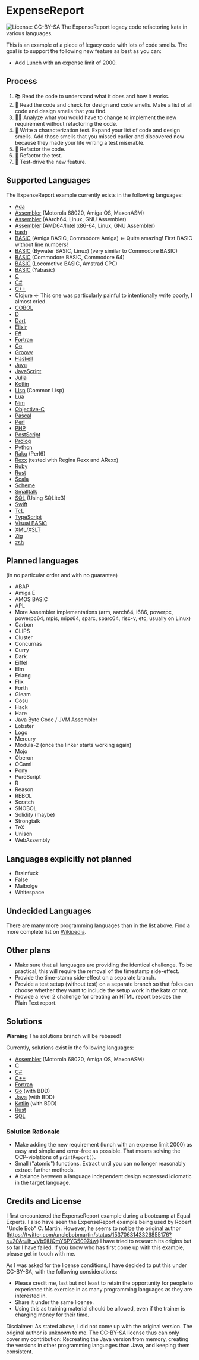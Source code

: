 # ExpenseReport
![License: CC-BY-SA](by-sa.svg)
The ExpenseReport legacy code refactoring kata in various languages.

This is an example of a piece of legacy code with lots of code smells.
The goal is to support the following new feature as best as you can:
* Add Lunch with an expense limit of 2000.

## Process
1. 📚 Read the code to understand what it does and how it works.
2. 🦨 Read the code and check for design and code smells. Make a list of all code and design smells that you find.
3. 🧑‍🔬 Analyze what you would have to change to implement the new requirement without refactoring the code.
4. 🧪 Write a characterization test. Expand your list of code and design smells. Add those smells that you missed earlier and discovered now because they made your life writing a test miserable.
5. 🔧 Refactor the code.
6. 🔧 Refactor the test.
7. 👼 Test-drive the new feature.

## Supported Languages
The ExpenseReport example currently exists in the following languages:
- [Ada](expensereport-ada/)
- [Assembler](expensereport-asm-68k-masm/) (Motorola 68020, Amiga OS, MaxonASM)
- [Assembler](expensereport-asm-aarch64-linux-gasm/) (AArch64, Linux, GNU Assembler)
- [Assembler](expensereport-asm-amd64-linux-gasm/) (AMD64/Intel x86-64, Linux, GNU Assembler)
- [bash](expensereport-bash/)
- [BASIC](expensereport-basic-amiga/) (Amiga BASIC, Commodore Amiga) ⇐ Quite amazing! First BASIC without line numbers!
- [BASIC](expensereport-basic-bywater/) (Bywater BASIC, Linux) (very similar to Commodore BASIC)
- [BASIC](expensereport-basic-c64/) (Commodore BASIC, Commodore 64)
- [BASIC](expensereport-basic-locomotive/) (Locomotive BASIC, Amstrad CPC)
- [BASIC](expensereport-basic-yabasic/) (Yabasic)
- [C](expensereport-c/)
- [C#](expensereport-csharp/)
- [C++](expensereport-cxx/)
- [Clojure](expensereport-clojure/) ⇐ This one was particularly painful to intentionally write poorly, I almost cried.
- [COBOL](expensereport-cobol/)
- [D](expensereport-d/)
- [Dart](expensereport-dart/)
- [Elixir](expensereport-elixir/)
- [F#](expensereport-fsharp/)
- [Fortran](expensereport-fortran/)
- [Go](expensereport-go/)
- [Groovy](expensereport-groovy-script/)
- [Haskell](expensereport-haskell/)
- [Java](expensereport-java/)
- [JavaScript](expensereport-javascript/)
- [Julia](expensereport-julia/)
- [Kotlin](expensereport-kotlin/)
- [Lisp](expensereport-lisp/) (Common Lisp)
- [Lua](expensereport-lua/)
- [Nim](expense-report-nim/)
- [Objective-C](expensereport-objc/)
- [Pascal](expensereport-pascal/)
- [Perl](expensereport-perl/)
- [PHP](expensereport-php/)
- [PostScript](expensereport-postscript/)
- [Prolog](expensereport-prolog/)
- [Python](expensereport-python/)
- [Raku](expensereport-raku/) (Perl6)
- [Rexx](expensereport-rexx/) (tested with Regina Rexx and ARexx)
- [Ruby](expensereport-ruby/)
- [Rust](expensereport-rust/)
- [Scala](expensereport-scala/)
- [Scheme](expensereport-scheme/)
- [Smalltalk](expensereport-smalltalk/)
- [SQL](expensereport-sql/) (Using SQLite3)
- [Swift](expensereport-swift/)
- [TcL](expensereport-tcl/)
- [TypeScript](expensereport-typescript/)
- [Visual BASIC](expensereport-vb/)
- [XML/XSLT](expensereport-xslt/)
- [Zig](expensereport-zig/)
- [zsh](expensereport-zsh/)

## Planned languages
(in no particular order and with no guarantee)

- ABAP
- Amiga E
- AMOS BASIC
- APL
- More Assembler implementations (arm, aarch64, i686, powerpc, powerpc64, mpis, mips64, sparc, sparc64, risc-v, etc, usually on Linux)
- Carbon
- CLIPS
- Cluster
- Concurnas
- Curry
- Dark
- Eiffel
- Elm
- Erlang
- Flix
- Forth
- Gleam
- Gosu
- Hack
- Hare
- Java Byte Code / JVM Assembler
- Lobster
- Logo
- Mercury
- Modula-2 (once the linker starts working again)
- Mojo
- Oberon
- OCaml
- Pony
- PureScript
- R
- Reason
- REBOL
- Scratch
- SNOBOL
- Solidity (maybe)
- Strongtalk
- TeX
- Unison
- WebAssembly

## Languages explicitly not planned
- Brainfuck
- False
- Malbolge
- Whitespace

## Undecided Languages
There are many more programming languages than in the list above.
Find a more complete list on [Wikipedia](https://en.wikipedia.org/wiki/List_of_programming_languages).

## Other plans
- Make sure that all languages are providing the identical challenge.
  To be practical, this will require the removal of the timestamp side-effect.
- Provide the time-stamp side-effect on a separate branch.
- Provide a test setup (without test) on a separate branch so that folks can choose whether they want to include the setup work in the kata or not.
- Provide a level 2 challenge for creating an HTML report besides the Plain Text report.

## Solutions
**Warning** The solutions branch will be rebased!

Currently, solutions exist in the following languages:
- [Assembler](expensereport-asm-68k-masm/) (Motorola 68020, Amiga OS, MaxonASM)
- [C](expensereport-c/)
- [C#](expensereport-csharp/)
- [C++](expensereport-cxx/)
- [Fortran](expensereport-fortran/)
- [Go](expensereport-go/) (with BDD)
- [Java](expensereport-java/) (with BDD)
- [Kotlin](expensereport-kotlin/) (with BDD)
- [Rust](expensereport-rust/)
- [SQL](expensereport-sql/)

### Solution Rationale
- Make adding the new requirement (lunch with an expense limit 2000) as easy and simple and error-free as possible. That means solving the OCP-violations of `printReport()`.
- Small ("atomic") functions. Extract until you can no longer reasonably extract further methods.
- A balance between a language independent design expressed idiomatic in the target language.

## Credits and License

I first encountered the ExpenseReport example during a bootcamp at Equal Experts.
I also have seen the ExpenseReport example being used by Robert "Uncle Bob" C. Martin.
However, he seems to not be the original author (https://twitter.com/unclebobmartin/status/1537063143326855176?s=20&t=lh_vVb9jUQmY6PYG50974w)
I have tried to research its origins but so far I have failed.
If you know who has first come up with this example, please get in touch with me.

As I was asked for the license conditions, I have decided to put this under CC-BY-SA, with the following considerations:
- Please credit me, last but not least to retain the opportunity for people to experience this exercise in as many programming languages as they are interested in.
- Share it under the same license.
- Using this as training material should be allowed, even if the trainer is charging money for their time.

Disclaimer: As stated above, I did not come up with the original version.
The original author is unknown to me.
The CC-BY-SA license thus can only cover my contribution: Recreating the Java version from memory, creating the versions in other programming languages than Java, and keeping them consistent.
